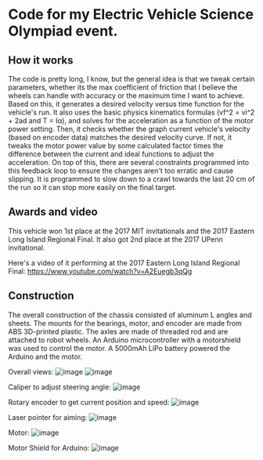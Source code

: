 # Code for my Electric Vehicle Science Olympiad event. 

## How it works
The code is pretty long, I know, but the general idea is that we tweak certain parameters, whether its the max coefficient of friction that I believe the wheels can handle with accuracy or the maximum time I want to achieve. Based on this, it generates a desired velocity versus time function for the vehicle's run. It also uses the basic physics kinematics formulas (vf^2 = vi^2 + 2ad and T = Iα), and solves for the acceleration as a function of the motor power setting. Then, it checks whether the graph current vehicle's velocity (based on encoder data) matches the desired velocity curve. If not, it tweaks the motor power value by some calculated factor times the difference between the current and ideal functions to adjust the acceleration. On top of this, there are several constraints programmed into this feedback loop to ensure the changes aren't too erratic and cause slipping. It is programmed to slow down to a crawl towards the last 20 cm of the run so it can stop more easily on the final target.

## Awards and video
This vehicle won 1st place at the 2017 MIT invitationals and the 2017 Eastern Long Island Regional Final. It also got 2nd place at the 2017 UPenn invitational.

Here's a video of it performing at the 2017 Eastern Long Island Regional Final: https://www.youtube.com/watch?v=A2Euegb3qQg

## Construction
The overall construction of the chassis consisted of aluminum L angles and sheets. The mounts for the bearings, motor, and encoder are made from ABS 3D-printed plastic. The axles are made of threaded rod and are attached to robot wheels. An Arduino microcontroller with a motorshield was used to control the motor. A 5000mAh LiPo battery powered the Arduino and the motor.
 
Overall views:
![image](https://user-images.githubusercontent.com/21281736/110042209-6f4b7980-7d13-11eb-8534-7a3b565ef5d3.png)
![image](https://user-images.githubusercontent.com/21281736/110042428-c3eef480-7d13-11eb-9d95-84d6f392ac27.png)

Caliper to adjust steering angle: 
![image](https://user-images.githubusercontent.com/21281736/110042610-07e1f980-7d14-11eb-91ad-a06927847da3.png)

Rotary encoder to get current position and speed: 
![image](https://user-images.githubusercontent.com/21281736/110042260-85f1d080-7d13-11eb-9134-485089ba8986.png)

Laser pointer for aiming:
![image](https://user-images.githubusercontent.com/21281736/110042300-9609b000-7d13-11eb-83e9-5ae4a138f9e2.png)

Motor:
![image](https://user-images.githubusercontent.com/21281736/110042367-ae79ca80-7d13-11eb-8dca-a91163d40052.png)

Motor Shield for Arduino: 
![image](https://user-images.githubusercontent.com/21281736/110042317-9dc95480-7d13-11eb-8cd4-e08c8727b2c0.png)


